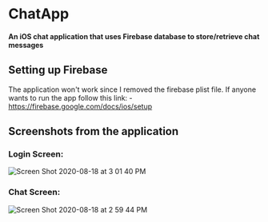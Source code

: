 # ChatApp
#### An iOS chat application that uses Firebase database to store/retrieve chat messages

## Setting up Firebase
   The application won't work since I removed the firebase plist file. If anyone wants to run the app follow this link:
        - https://firebase.google.com/docs/ios/setup

## Screenshots from the application
  ### Login Screen:
  
  ![Screen Shot 2020-08-18 at 3 01 40 PM](https://user-images.githubusercontent.com/59744727/90555361-3d067000-e165-11ea-82d8-bd283526409e.png)
  
  ### Chat Screen:
  
  ![Screen Shot 2020-08-18 at 2 59 44 PM](https://user-images.githubusercontent.com/59744727/90555371-4099f700-e165-11ea-9a3a-54a2d7e363b8.png)
